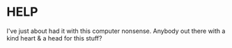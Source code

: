 # HELP
I've just about had it with this computer nonsense.  Anybody out there with a kind heart &amp; a head for this stuff?
